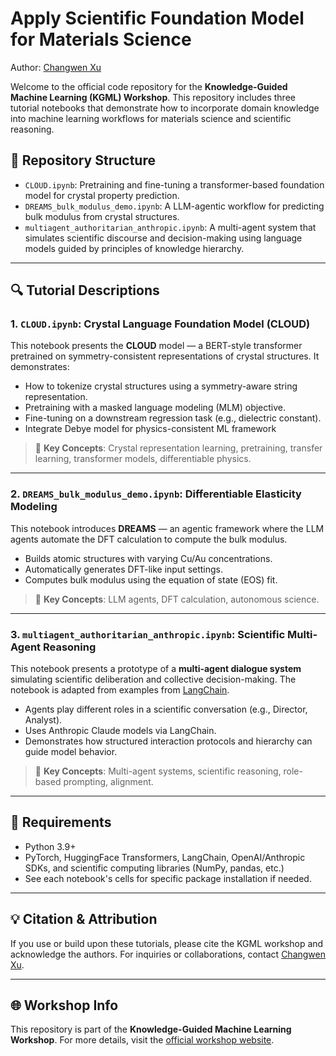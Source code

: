 # Apply Scientific Foundation Model for Materials Science

Author: [Changwen Xu](https://changwenxu98.github.io/)

Welcome to the official code repository for the **Knowledge-Guided Machine Learning (KGML) Workshop**. This repository includes three tutorial notebooks that demonstrate how to incorporate domain knowledge into machine learning workflows for materials science and scientific reasoning.

## 📁 Repository Structure

- `CLOUD.ipynb`: Pretraining and fine-tuning a transformer-based foundation model for crystal property prediction.
- `DREAMS_bulk_modulus_demo.ipynb`: A LLM-agentic workflow for predicting bulk modulus from crystal structures.
- `multiagent_authoritarian_anthropic.ipynb`: A multi-agent system that simulates scientific discourse and decision-making using language models guided by principles of knowledge hierarchy.

---

## 🔍 Tutorial Descriptions

### 1. `CLOUD.ipynb`: Crystal Language Foundation Model (CLOUD)
This notebook presents the **CLOUD** model — a BERT-style transformer pretrained on symmetry-consistent representations of crystal structures. It demonstrates:

- How to tokenize crystal structures using a symmetry-aware string representation.
- Pretraining with a masked language modeling (MLM) objective.
- Fine-tuning on a downstream regression task (e.g., dielectric constant).
- Integrate Debye model for physics-consistent ML framework

> 📌 **Key Concepts**: Crystal representation learning, pretraining, transfer learning, transformer models, differentiable physics.

---

### 2. `DREAMS_bulk_modulus_demo.ipynb`: Differentiable Elasticity Modeling
This notebook introduces **DREAMS** — an agentic framework where the LLM agents automate the DFT calculation to compute the bulk modulus.

- Builds atomic structures with varying Cu/Au concentrations.
- Automatically generates DFT-like input settings.
- Computes bulk modulus using the equation of state (EOS) fit.

> 📌 **Key Concepts**: LLM agents, DFT calculation, autonomous science.

---

### 3. `multiagent_authoritarian_anthropic.ipynb`: Scientific Multi-Agent Reasoning
This notebook presents a prototype of a **multi-agent dialogue system** simulating scientific deliberation and collective decision-making. The notebook is adapted from examples from [LangChain](https://github.com/langchain-ai/langchain).

- Agents play different roles in a scientific conversation (e.g., Director, Analyst).
- Uses Anthropic Claude models via LangChain.
- Demonstrates how structured interaction protocols and hierarchy can guide model behavior.

> 📌 **Key Concepts**: Multi-agent systems, scientific reasoning, role-based prompting, alignment.

---

## 🧩 Requirements

- Python 3.9+
- PyTorch, HuggingFace Transformers, LangChain, OpenAI/Anthropic SDKs, and scientific computing libraries (NumPy, pandas, etc.)
- See each notebook's cells for specific package installation if needed.

---

## 💡 Citation & Attribution

If you use or build upon these tutorials, please cite the KGML workshop and acknowledge the authors. For inquiries or collaborations, contact [Changwen Xu](mailto:changwex@umich.edu).

---

## 🌐 Workshop Info

This repository is part of the **Knowledge-Guided Machine Learning Workshop**. For more details, visit the [official workshop website](https://midas.umich.edu/events/kgml-workshop-leading-the-new-paradigm-of-ai-for-science/).

